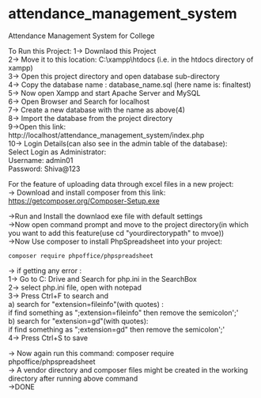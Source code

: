 # attendance_management_system
Attendance Management System for College  

To Run this Project: 
1-> Downlaod this Project  
2-> Move it to this location: C:\xampp\htdocs  (i.e. in the htdocs directory of xampp)  
3-> Open this project directory and open database sub-directory  
4-> Copy the database name : database_name.sql  (here name is: finaltest)  
5-> Now open Xampp and start Apache Server and MySQL  
6-> Open Browser and Search for localhost  
7-> Create a new database with the name as above(4)   
8-> Import the database from the project directory  
9->Open this link: http://localhost/attendance_management_system/index.php   
10-> Login Details(can also see in the admin table of the database):  
       Select Login as Administrator:  
       Username: admin01  
       Password: Shiva@123  









For the feature of uploading data through excel files in a new project:  
-> Download and install composer from this link: https://getcomposer.org/Composer-Setup.exe  

->Run and Install the downlaod exe file with default settings  
->Now open command prompt and move to the project directory(in which you want to add this feature(use cd "yourdirectorypath" to mvoe))   
->Now Use composer to install PhpSpreadsheet into your project:  

    composer require phpoffice/phpspreadsheet  

-> if getting any error :  
            1-> Go to C: Drive and Search for php.ini in the SearchBox  
            2-> select php.ini file, open with notepad  
            3-> Press Ctrl+F to search and   
                    a) search for "extension=fileinfo"(with quotes) :   
                        if find something as ";extension=fileinfo" then remove the semicolon';'  
                    b) search for "extension=gd"(with quotes):  
                        if find something as ";extension=gd" then remove the semicolon';'  
            4-> Press Ctrl+S to save  

-> Now again run this command: composer require phpoffice/phpspreadsheet  
-> A vendor directory and composer files might be created in the working directory after running above command  
->DONE  
